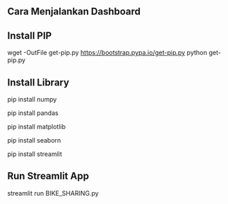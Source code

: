 ## Cara Menjalankan Dashboard

## Install PIP
wget -OutFile get-pip.py https://bootstrap.pypa.io/get-pip.py
python get-pip.py

## Install Library
pip install numpy

pip install pandas

pip install matplotlib

pip install seaborn

pip install streamlit

## Run Streamlit App
streamlit run BIKE_SHARING.py
